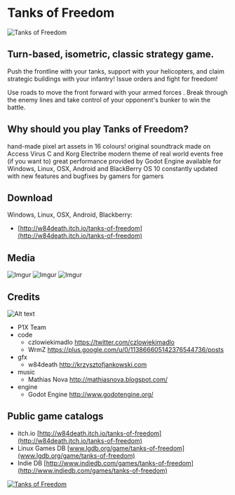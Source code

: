# Tanks of Freedom

![Tanks of Freedom](http://i.imgur.com/RXYSYhp.png)

## Turn-based, isometric, classic strategy game.

Push the frontline with your tanks, support with your helicopters, and claim strategic buildings with your infantry! Issue orders and fight for freedom!

Use roads to move the front forward with your armed forces . Break through the enemy lines and take control of your opponent's bunker to win the battle.

## Why should you play Tanks of Freedom?

hand-made pixel art assets in 16 colours!
original soundtrack made on Access Virus C and Korg Electribe
modern theme of real world events
free (if you want to)
great performance provided by Godot Engine
available for Windows, Linux, OSX, Android and BlackBerry OS 10
constantly updated with new features and bugfixes
by gamers for gamers

## Download
Windows, Linux, OSX, Android, Blackberry:
- [http://w84death.itch.io/tanks-of-freedom](http://w84death.itch.io/tanks-of-freedom)

## Media
![Imgur](http://i.imgur.com/pyDr87G.png)
![Imgur](http://i.imgur.com/U0ORsxQ.png)
![Imgur](http://i.imgur.com/kkp8zFD.png)

## Credits

![Alt text](http://i.imgur.com/wZPAs75.jpg)

* P1X Team
 * code
   * czlowiekimadlo https://twitter.com/czlowiekimadlo
   * WrmZ https://plus.google.com/u/0/113866605142376544736/posts
 * gfx
   * w84death http://krzysztofjankowski.com
 * music
   * Mathias Nova http://mathiasnova.blogspot.com/
 * engine
   * Godot Engine http://www.godotengine.org/

## Public game catalogs

- itch.io [http://w84death.itch.io/tanks-of-freedom](http://w84death.itch.io/tanks-of-freedom)
- Linux Games DB [www.lgdb.org/game/tanks-of-freedom](www.lgdb.org/game/tanks-of-freedom)
- Indie DB [http://www.indiedb.com/games/tanks-of-freedom](http://www.indiedb.com/games/tanks-of-freedom)

<a href="http://www.indiedb.com/games/tanks-of-freedom" title="View Tanks of Freedom on Indie DB" target="_blank"><img src="http://button.indiedb.com/popularity/medium/games/39024.png" alt="Tanks of Freedom" /></a>

